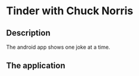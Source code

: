# Tinder with Chuck Norris

## Description

The android app shows one joke at a time.

## The application